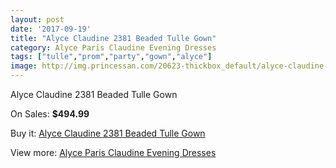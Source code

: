 ```yaml
---
layout: post
date: '2017-09-19'
title: "Alyce Claudine 2381 Beaded Tulle Gown"
category: Alyce Paris Claudine Evening Dresses
tags: ["tulle","prom","party","gown","alyce"]
image: http://img.princessan.com/20623-thickbox_default/alyce-claudine-2381-beaded-tulle-gown.jpg
---
```

Alyce Claudine 2381 Beaded Tulle Gown

On Sales: **$494.99**
<a href="https://www.princessan.com/en/9283-alyce-claudine-2381-beaded-tulle-gown.html"><amp-img layout="responsive" width="600" height="600" src="//img.princessan.com/20623-thickbox_default/alyce-claudine-2381-beaded-tulle-gown.jpg" alt="Alyce Claudine 2381 Beaded Tulle Gown 0" /></a>
<a href="https://www.princessan.com/en/9283-alyce-claudine-2381-beaded-tulle-gown.html"><amp-img layout="responsive" width="600" height="600" src="//img.princessan.com/20624-thickbox_default/alyce-claudine-2381-beaded-tulle-gown.jpg" alt="Alyce Claudine 2381 Beaded Tulle Gown 1" /></a>

Buy it: [Alyce Claudine 2381 Beaded Tulle Gown](https://www.princessan.com/en/9283-alyce-claudine-2381-beaded-tulle-gown.html "Alyce Claudine 2381 Beaded Tulle Gown")

View more: [Alyce Paris Claudine Evening Dresses](https://www.princessan.com/en/76- "Alyce Paris Claudine Evening Dresses")